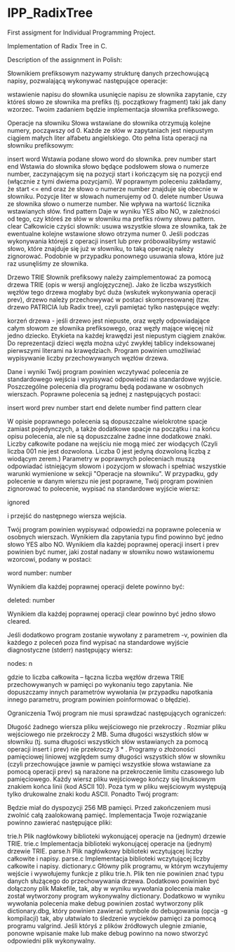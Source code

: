 # IPP_RadixTree
First assigment for Individual Programming Project.

Implementation of Radix Tree in C.

Description of the assignment in Polish:

Słownikiem prefiksowym nazywamy strukturę danych przechowującą napisy, pozwalającą wykonywać następujące operacje:

wstawienie napisu do słownika
usunięcie napisu ze słownika
zapytanie, czy któreś słowo ze słownika ma prefiks (tj. początkowy fragment) taki jak dany wzorzec.
Twoim zadaniem będzie implementacja słownika prefiksowego.

Operacje na słowniku
Słowa wstawiane do słownika otrzymują kolejne numery, począwszy od 0. Każde ze słów w zapytaniach jest niepustym ciągiem małych liter alfabetu angielskiego. Oto pełna lista operacji na słowniku prefiksowym:

insert word
Wstawia podane słowo word do słownika.
prev number start end
Wstawia do słownika słowo będące podsłowem słowa o numerze number, zaczynającym się na pozycji start i kończącym się na pozycji end (włącznie z tymi dwiema pozycjami). W poprawnym poleceniu zakładamy, że start <= end oraz że słowo o numerze number znajduje się obecnie w słowniku. Pozycje liter w słowach numerujemy od 0.
delete number
Usuwa ze słownika słowo o numerze number. Nie wpływa na wartość licznika wstawianych słów.
find pattern
Daje w wyniku YES albo NO, w zależności od tego, czy któreś ze słów w słowniku ma prefiks równy słowu pattern.
clear
Całkowicie czyści słownik: usuwa wszystkie słowa ze słownika, tak że ewentualne kolejne wstawione słowo otrzyma numer 0.
Jeśli podczas wykonywania którejś z operacji insert lub prev próbowalibyśmy wstawić słowo, które znajduje się już w słowniku, to taką operację należy zignorować. Podobnie w przypadku ponownego usuwania słowa, które już raz usunęliśmy ze słownika.

Drzewo TRIE
Słownik prefiksowy należy zaimplementować za pomocą drzewa TRIE (opis w wersji anglojęzycznej). Jako że liczba wszystkich węzłów tego drzewa mogłaby być duża (wskutek wykonywania operacji prev), drzewo należy przechowywać w postaci skompresowanej (tzw. drzewo PATRICIA lub Radix tree), czyli pamiętać tylko następujące węzły:

korzeń drzewa - jeśli drzewo jest niepuste, oraz
węzły odpowiadające całym słowom ze słownika prefiksowego, oraz
węzły mające więcej niż jedno dziecko.
Etykieta na każdej krawędzi jest niepustym ciągiem znaków. Do reprezentacji dzieci węzła można użyć zwykłej tablicy indeksowanej pierwszymi literami na krawędziach. Program powinien umożliwiać wypisywanie liczby przechowywanych węzłów drzewa.

Dane i wyniki
Twój program powinien wczytywać polecenia ze standardowego wejścia i wypisywać odpowiedzi na standardowe wyjście. Poszczególne polecenia dla programu będą podawane w osobnych wierszach. Poprawne polecenia są jednej z następujących postaci:

insert word
prev number start end
delete number
find pattern
clear

W opisie poprawnego polecenia są dopuszczalne wielokrotne spacje zamiast pojedynczych, a także dodatkowe spacje na początku i na końcu opisu polecenia, ale nie są dopuszczalne żadne inne dodatkowe znaki. Liczby całkowite podane na wejściu nie mogą mieć zer wiodących (Czyli liczba 001 nie jest dozwolona. Liczba 0 jest jedyną dozwoloną liczbą z wiodącym zerem.) Parametry w poprawnych poleceniach muszą odpowiadać istniejącym słowom i pozycjom w słowach i spełniać wszystkie warunki wymienione w sekcji "Operacje na słowniku". W przypadku, gdy polecenie w danym wierszu nie jest poprawne, Twój program powinien zignorować to polecenie, wypisać na standardowe wyjście wiersz:

ignored

i przejść do następnego wiersza wejścia.

Twój program powinien wypisywać odpowiedzi na poprawne polecenia w osobnych wierszach. Wynikiem dla zapytania typu find powinno być jedno słowo YES albo NO. Wynikiem dla każdej poprawnej operacji insert i prev powinien być numer, jaki został nadany w słowniku nowo wstawionemu wzorcowi, podany w postaci:

word number: number

Wynikiem dla każdej poprawnej operacji delete powinno być:

deleted: number

Wynikiem dla każdej poprawnej operacji clear powinno być jedno słowo cleared.

Jeśli dodatkowo program zostanie wywołany z parametrem -v, powinien dla każdego z poleceń poza find wypisać na standardowe wyjście diagnostyczne (stderr) następujący wiersz:

nodes: n

gdzie  to liczba całkowita – łączna liczba węzłów drzewa TRIE przechowywanych w pamięci po wykonaniu tego zapytania. Nie dopuszczamy innych parametrów wywołania (w przypadku napotkania innego parametru, program powinien poinformować o błędzie).

Ograniczenia
Twój program nie musi sprawdzać następujących ograniczeń:

Długość żadnego wiersza pliku wejściowego nie przekroczy .
Rozmiar pliku wejściowego nie przekroczy 2 MB.
Suma długości wszystkich słów w słowniku (tj. suma długości wszystkich słów wstawianych za pomocą operacji insert i prev) nie przekroczy 3 * . Programy o złożoności pamięciowej liniowej względem sumy długości wszystkich słów w słowniku (czyli przechowujące jawnie w pamięci wszystkie słowa wstawiane za pomocą operacji prev) są narażone na przekroczenie limitu czasowego lub pamięciowego.
Każdy wiersz pliku wejściowego kończy się linuksowym znakiem końca linii (kod ASCII 10). Poza tym w pliku wejściowym występują tylko drukowalne znaki kodu ASCII.
Ponadto Twój program:

Będzie miał do dyspozycji 256 MB pamięci.
Przed zakończeniem musi zwolnić całą zaalokowaną pamięć.
Implementacja
Twoje rozwiązanie powinno zawierać następujące pliki:

trie.h
Plik nagłówkowy biblioteki wykonującej operacje na (jednym) drzewie TRIE.
trie.c
Implementacja biblioteki wykonującej operacje na (jednym) drzewie TRIE.
parse.h
Plik nagłówkowy biblioteki wczytującej liczby całkowite i napisy.
parse.c
Implementacja biblioteki wczytującej liczby całkowite i napisy.
dictionary.c
Główny plik programu, w którym wczytujemy wejście i wywołujemy funkcje z pliku trie.h. Plik ten nie powinien znać typu danych służącego do przechowywania drzewa.
Dodatkowo powinien być dołączony plik Makefile, tak, aby w wyniku wywołania polecenia make został wytworzony program wykonywalny dictionary. Dodatkowo w wyniku wywołania polecenia make debug powinien zostać wytworzony plik dictionary.dbg, który powinien zawierać symbole do debugowania (opcja -g kompilacji) tak, aby ułatwiało to śledzenie wycieków pamięci za pomocą programu valgrind. Jeśli któryś z plików źródłowych ulegnie zmianie, ponowne wpisanie make lub make debug powinno na nowo stworzyć odpowiedni plik wykonywalny.
